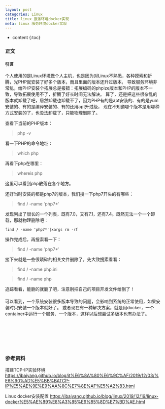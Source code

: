 ```yaml
---
layout: post
categories: Linux
title: linux 服务环境docker实现
meta: linux 服务环境docker实现
---
```

* content
{:toc}

### 正文

#### 引言

个人使用的是Linux环境做个人主机，也是因为对Linux不熟悉，各种摸索和折腾，光PHP就安装了好多个版本，而且里面的版本还升过版本，
导致服务环境非常乱，给PHP安装个拓展总是报错：拓展编码的phpize版本和PHP的版本不一致，导致拓展使用不了，折腾了好长时间无法解决。
算了，还是把这些很杂乱的版本就卸载了吧，居然卸载也卸载不了，因为PHP有的是apt安装的、有的是yum安装的、有的是编译安装的、有的还用apt升过级，
现在不知道哪个版本是用哪种方式安装的了，也没法卸载了，只能物理删除了。

查看下当前的PHP版本：

> php -v

看一下PHP的命令地址：

> which php

再看下php在哪里：

> whereis php

这里可以看到php散落在各个地方。

还好当时安装的都是php7的版本，我们搜一下php7开头的有哪些：

> find / -name 'php7*'

发现列出了很长的一个列表，既有7.0，又有7.1，还有7.4。既然无法一个一个卸载，那就物理删除吧：

```
find / -name 'php7*'|xargs rm -rf
```

操作完成后，再搜索看一下：

> find / -name 'php7*'

接下来就是一些很琐碎的相关文件删除了，先大致搜索看看：

> find / -name php.ini

> find / -name php

追踪看看，能删的就删了吧，注意别把自己的项目开发文件给删了！

#### 

可以看到，一个系统安装很多版本导致的问题，会影响到系统的正常使用，如果安装时只安装一个版本就好了。
或者现在有一种解决方案，就是用docker，一个container中运行一个服务、一个版本，这样以后想尝试多版本也有办法了。



<br/><br/><br/><br/><br/>
### 参考资料

搭建TCP-IP实验环境 <https://ibaiyang.github.io/blog/it%E6%8A%80%E6%9C%AF/2019/12/03/%E6%90%AD%E5%BB%BATCP-IP%E5%AE%9E%E9%AA%8C%E7%8E%AF%E5%A2%83.html>

Linux docker安装配置 <https://ibaiyang.github.io/blog/linux/2019/12/19/linux-docker%E5%AE%89%E8%A3%85%E9%85%8D%E7%BD%AE.html>
